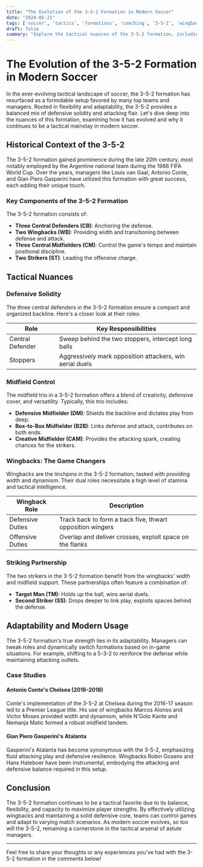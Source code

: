```yaml
---
title: "The Evolution of the 3-5-2 Formation in Modern Soccer"
date: "2024-05-21"
tags: ['soccer', 'tactics', 'formations', 'coaching', '3-5-2', 'wingbacks', 'modern soccer', 'strategy', 'player development']
draft: false
summary: "Explore the tactical nuances of the 3-5-2 formation, including its adaptability and how teams use wingbacks effectively."
---
```


# The Evolution of the 3-5-2 Formation in Modern Soccer

In the ever-evolving tactical landscape of soccer, the 3-5-2 formation has resurfaced as a formidable setup favored by many top teams and managers. Rooted in flexibility and adaptability, the 3-5-2 provides a balanced mix of defensive solidity and attacking flair. Let's dive deep into the nuances of this formation, examining how it has evolved and why it continues to be a tactical mainstay in modern soccer.

## Historical Context of the 3-5-2

The 3-5-2 formation gained prominence during the late 20th century, most notably employed by the Argentine national team during the 1986 FIFA World Cup. Over the years, managers like Louis van Gaal, Antonio Conte, and Gian Piero Gasperini have utilized this formation with great success, each adding their unique touch.

### Key Components of the 3-5-2 Formation

The 3-5-2 formation consists of:

- **Three Central Defenders (CB)**: Anchoring the defense.
- **Two Wingbacks (WB)**: Providing width and transitioning between defense and attack.
- **Three Central Midfielders (CM)**: Control the game's tempo and maintain positional discipline.
- **Two Strikers (ST)**: Leading the offensive charge.

## Tactical Nuances

### Defensive Solidity

The three central defenders in the 3-5-2 formation ensure a compact and organized backline. Here's a closer look at their roles:

| Role                | Key Responsibilities                          |
|---------------------|------------------------------------------------|
| Central Defender    | Sweep behind the two stoppers, intercept long balls |
| Stoppers            | Aggressively mark opposition attackers, win aerial duels |

### Midfield Control

The midfield trio in a 3-5-2 formation offers a blend of creativity, defensive cover, and versatility. Typically, this trio includes:

- **Defensive Midfielder (DM)**: Shields the backline and dictates play from deep.
- **Box-to-Box Midfielder (B2B)**: Links defense and attack, contributes on both ends.
- **Creative Midfielder (CAM)**: Provides the attacking spark, creating chances for the strikers.

### Wingbacks: The Game Changers

Wingbacks are the linchpins in the 3-5-2 formation, tasked with providing width and dynamism. Their dual roles necessitate a high level of stamina and tactical intelligence.

| Wingback Role     | Description                                       |
|------------------ |-------------------------------------------------- |
| Defensive Duties  | Track back to form a back five, thwart opposition wingers |
| Offensive Duties  | Overlap and deliver crosses, exploit space on the flanks |

### Striking Partnership

The two strikers in the 3-5-2 formation benefit from the wingbacks' width and midfield support. These partnerships often feature a combination of:

- **Target Man (TM)**: Holds up the ball, wins aerial duels.
- **Second Striker (SS)**: Drops deeper to link play, exploits spaces behind the defense.

## Adaptability and Modern Usage

The 3-5-2 formation's true strength lies in its adaptability. Managers can tweak roles and dynamically switch formations based on in-game situations. For example, shifting to a 5-3-2 to reinforce the defense while maintaining attacking outlets.

### Case Studies

#### Antonio Conte's Chelsea (2016-2018)

Conte's implementation of the 3-5-2 at Chelsea during the 2016-17 season led to a Premier League title. His use of wingbacks Marcos Alonso and Victor Moses provided width and dynamism, while N'Golo Kante and Nemanja Matic formed a robust midfield tandem.

#### Gian Piero Gasperini's Atalanta

Gasperini's Atalanta has become synonymous with the 3-5-2, emphasizing fluid attacking play and defensive resilience. Wingbacks Robin Gosens and Hans Hateboer have been instrumental, embodying the attacking and defensive balance required in this setup.

## Conclusion

The 3-5-2 formation continues to be a tactical favorite due to its balance, flexibility, and capacity to maximize player strengths. By effectively utilizing wingbacks and maintaining a solid defensive core, teams can control games and adapt to varying match scenarios. As modern soccer evolves, so too will the 3-5-2, remaining a cornerstone in the tactical arsenal of astute managers.

---

Feel free to share your thoughts or any experiences you've had with the 3-5-2 formation in the comments below!